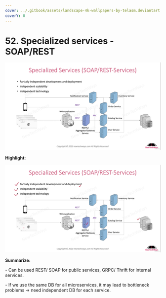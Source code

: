 ```yaml
---
cover: ../.gitbook/assets/landscape-4k-wallpapers-by-telasm.deviantart.com (41).jpg
coverY: 0
---
```


# 52. Specialized services - SOAP/REST

![](<../.gitbook/assets/Specialized Services (SOAPREST-Services).png>)

**Highlight:**

![](<../.gitbook/assets/Specialized Services (SOAPREST-Services) (1).png>)

**Summarize:**

\- Can be used REST/ SOAP for public services, GRPC/ Thrift for internal services.

\- If we use the same DB for all microservices, it may lead to bottleneck problems -> need independent DB for each service.
